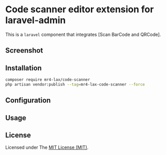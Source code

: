 Code scanner editor extension for laravel-admin
======

This is a `laravel` component that integrates [Scan BarCode and QRCode].

## Screenshot

## Installation
```bash
composer require mr4-lax/code-scanner
php artisan vendor:publish --tag=mr4-lax-code-scanner --force
```

## Configuration

## Usage

## License
Licensed under The [MIT License (MIT)](https://github.com/han48/mr4-lax.code-scanner/blob/main/LICENSE).

